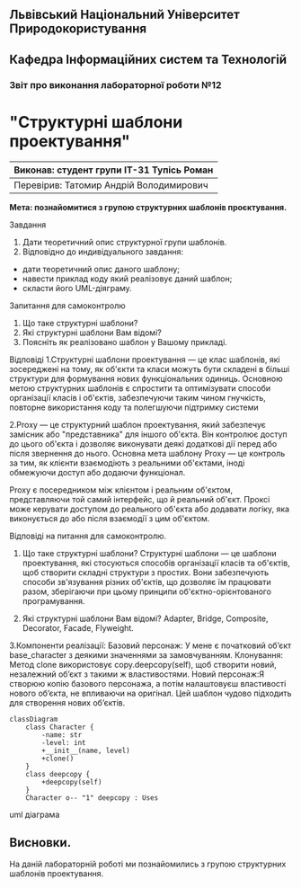 ## Львівський Національний Університет Природокористування
## Кафедра Інформаційних систем та Технологій



### Звіт про виконання лабораторної роботи №12
# "Структурні шаблони проектування"



| Виконав: студент групи ІТ-31 Тупісь Роман |
|----------------------------------------------------|
| Перевірив: Татомир Андрій Володимирович            |




**Мета: познайомитися з групою структурних шаблонів проєктування.**


Завдання

1. Дати теоретичний опис структурної групи шаблонів.
2. Відповідно до индивідуального завдання:
- дати теоретичний опис даного шаблону;
- навести приклад коду який реалізовує даний шаблон;
- скласти його UML-діяграму.

Запитання для самоконтролю
1. Що таке структурні шаблони?
2. Які структурні шаблони Вам відомі?
3. Поясніть як реалізовано шаблон у Вашому прикладі.


Відповіді
1.Структурні шаблони проектування — це клас шаблонів, які зосереджені на тому, як об'єкти та класи можуть бути складені в більші структури для формування нових функціональних одиниць. Основною метою структурних шаблонів є спростити та оптимізувати способи організації класів і об'єктів, забезпечуючи таким чином гнучкість, повторне використання коду та полегшуючи підтримку системи

2.Proxy — це структурний шаблон проектування, який забезпечує замісник або "представника" для іншого об'єкта. Він контролює доступ до цього об'єкта і дозволяє виконувати деякі додаткові дії перед або після звернення до нього. Основна мета шаблону Proxy — це контроль за тим, як клієнти взаємодіють з реальними об'єктами, іноді обмежуючи доступ або додаючи функціонал.

Proxy є посередником між клієнтом і реальним об'єктом, представляючи той самий інтерфейс, що й реальний об'єкт. Проксі може керувати доступом до реального об'єкта або додавати логіку, яка виконується до або після взаємодії з цим об'єктом.

Відповіді на питання для самоконтролю.
1. Що таке структурні шаблони?
Структурні шаблони — це шаблони проектування, які стосуються способів організації класів та об'єктів, щоб створити складні структури з простих. Вони забезпечують способи зв'язування різних об'єктів, що дозволяє їм працювати разом, зберігаючи при цьому принципи об'єктно-орієнтованого програмування.

2. Які структурні шаблони Вам відомі?
Adapter, Bridge, Composite, Decorator, Facade, Flyweight.

3.Компоненти реалізації:
Базовий персонаж: У мене є початковий об’єкт base_character з деякими значеннями за замовчуванням.
Клонування: Метод clone використовує copy.deepcopy(self), щоб створити новий, незалежний об’єкт з такими ж властивостями.
Новий персонаж:Я створюю копію базового персонажа, а потім налаштовуєш властивості нового об’єкта, не впливаючи на оригінал.
Цей шаблон чудово підходить для створення нових об’єктів.

```mermaid
classDiagram
    class Character {
        -name: str
        -level: int
        +__init__(name, level)
        +clone()
    }
    class deepcopy {
        +deepcopy(self)
    }
    Character o-- "1" deepcopy : Uses
```
uml діаграма 
## Висновки. 
На даній лабораторній роботі ми познайомились з групою структурних шаблонів проектування. 

